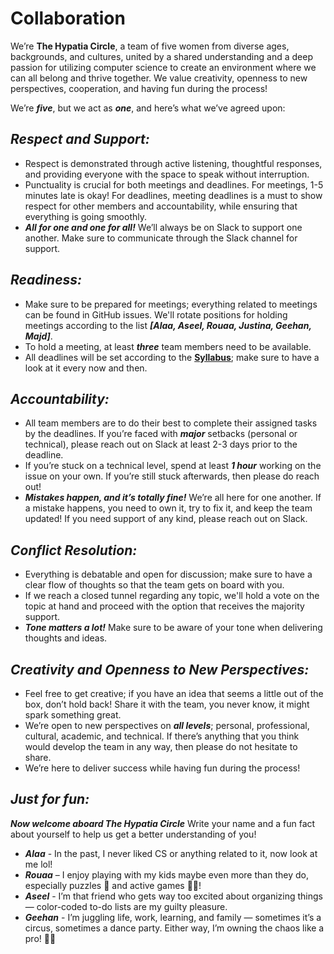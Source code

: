 # Collaboration

We’re **The Hypatia Circle**, a team of five women from diverse ages, backgrounds,
and cultures, united by a shared understanding and a deep passion for utilizing
computer science to create an environment where we can all belong and thrive
together. We value creativity, openness to new perspectives, cooperation, and
having fun during the process!

We’re _**five**_, but we act as _**one**_, and here’s what we’ve agreed upon:

## _Respect and Support:_

* Respect is demonstrated through active listening, thoughtful responses,
and providing everyone with the space to speak without interruption.
* Punctuality is crucial for both meetings and deadlines. For meetings,
1-5 minutes late is okay! For deadlines, meeting deadlines is a must to show
respect for other members and accountability, while ensuring that everything is
going smoothly.
* _**All for one and one for all!**_ We’ll always be on Slack to support one
another. Make sure to communicate through the Slack channel for support.

## _Readiness:_

* Make sure to be prepared for meetings; everything related to meetings can be
found in GitHub issues.
We'll rotate positions for holding meetings according to the list
**_[Alaa, Aseel, Rouaa, Justina, Geehan, Majd]_**.
* To hold a meeting, at least _**three**_ team members need to be available.
* All deadlines will be set according to the [**Syllabus**](https://docs.google.com/document/d/1TaoVVqJD5EqmBGLw6_qzph8EZnuL6uhY/edit);
make sure to have a look at it every now and then.

## _Accountability:_

* All team members are to do their best to complete their assigned tasks by the
deadlines. If you’re faced with _**major**_ setbacks (personal or technical),
please reach out on Slack at least 2-3 days prior to the deadline.
* If you’re stuck on a technical level, spend at least _**1 hour**_ working on
the issue on your own. If you’re still stuck afterwards, then please do reach out!
* _**Mistakes happen, and it’s totally fine!**_ We’re all here for one another.
If a mistake happens, you need to own it, try to fix it, and keep the team
updated! If you need support of any kind, please reach out on Slack.

## _Conflict Resolution:_

* Everything is debatable and open for discussion; make sure to have a clear
flow of thoughts so that the team gets on board with you.
* If we reach a closed tunnel regarding any topic, we'll hold a vote on the
topic at hand and proceed with the option that receives the majority support.
* _**Tone matters a lot!**_ Make sure to be aware of your tone when delivering
thoughts and ideas.

## _Creativity and Openness to New Perspectives:_

* Feel free to get creative; if you have an idea that seems a little out of the
box, don’t hold back! Share it with the team, you never know, it might spark
something great.
* We’re open to new perspectives on _**all levels**_; personal, professional,
cultural, academic, and technical. If there’s anything that you think would
develop the team in any way, then please do not hesitate to share.
* We’re here to deliver success while having fun during the process!

## _Just for fun:_

_**Now welcome aboard The Hypatia Circle**_ Write your name and a fun fact about
yourself to help us get a better understanding of you!

* _**Alaa**_ - In the past, I never liked CS or anything related to it,
now look at me lol!
* _**Rouaa**_ – I enjoy playing with my kids maybe even more than they do,
especially puzzles 🧩 and active games 🤸‍♀️!
* _**Aseel**_ - I’m that friend who gets way too excited about organizing
things — color-coded to-do lists are my guilty pleasure.
* _**Geehan**_ - I’m juggling life, work, learning, and family — sometimes it’s
a circus, sometimes a dance party. Either way, I’m owning the chaos like a pro! 🕺💪
